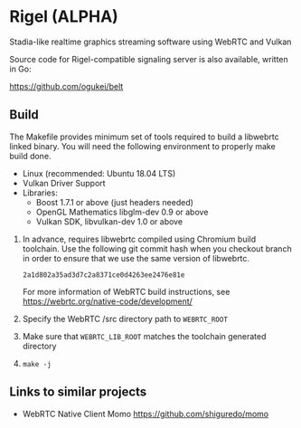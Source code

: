 # Rigel (ALPHA)

Stadia-like realtime graphics streaming software using WebRTC and Vulkan

Source code for Rigel-compatible signaling server is also available, written in Go:

https://github.com/ogukei/belt

## Build

The Makefile provides minimum set of tools required to
build a libwebrtc linked binary. You will need the following environment
to properly make build done.

- Linux (recommended: Ubuntu 18.04 LTS)
- Vulkan Driver Support
- Libraries:
    - Boost 1.7.1 or above (just headers needed)
    - OpenGL Mathematics libglm-dev 0.9 or above
    - Vulkan SDK, libvulkan-dev 1.0 or above

1. In advance, requires libwebrtc compiled using Chromium build toolchain.
  Use the following git commit hash when you checkout branch in order to
  ensure that we use the same version of libwebrtc.

    ```2a1d802a35ad3d7c2a8371ce0d4263ee2476e81e```

    For more information of WebRTC build instructions,
    see https://webrtc.org/native-code/development/

2. Specify the WebRTC /src directory path to `WEBRTC_ROOT`
3. Make sure that `WEBRTC_LIB_ROOT` matches the toolchain generated directory
4. `make -j`

## Links to similar projects

- WebRTC Native Client Momo
https://github.com/shiguredo/momo

